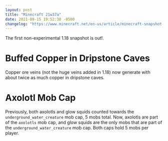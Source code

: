```yaml
---
layout: post
title: "Minecraft 21w37a"
date: 2021-09-15 19:52:38 -0500
changelog: "https://www.minecraft.net/en-us/article/minecraft-snapshot-21w37a"
---
```


The first non-experimental 1.18 snapshot is out!.

# Buffed Copper in Dripstone Caves

Copper ore veins (not the huge veins added in 1.18) now generate with about twice as much copper in dripstone caves.

# Axolotl Mob Cap

Previously, both axolotls and glow squids counted towards the `underground_water_creature` mob cap, 5 mobs total. Now, axolotls are part of the `axolotls` mob cap, and glow squids are the only mobs that are part of the `underground_water_creature` mob cap. Both caps hold 5 mobs per player.

